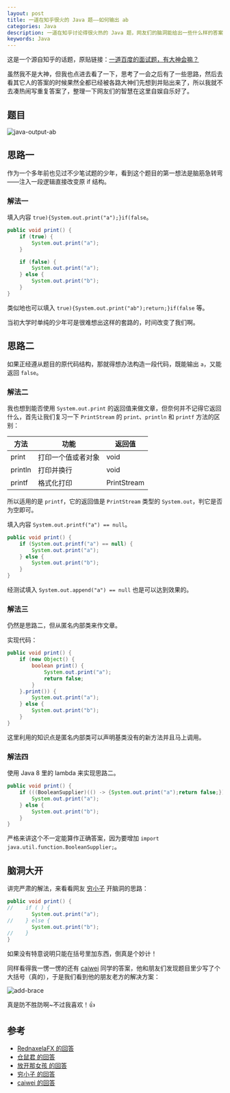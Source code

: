 ```yaml
---
layout: post
title: 一道在知乎很火的 Java 题——如何输出 ab
categories: Java
description: 一道在知乎讨论得很火热的 Java 题，网友们的脑洞能给出一些什么样的答案呢？
keywords: Java
---
```


这是一个源自知乎的话题，原贴链接：[一道百度的面试题，有大神会嘛？](https://www.zhihu.com/question/50801791)

虽然我不是大神，但我也点进去看了一下，思考了一会之后有了一些思路，然后去看其它人的答案的时候果然全都已经被各路大神们先想到并贴出来了，所以我就不去凑热闹写重复答案了，整理一下网友们的智慧在这里自娱自乐好了。

## 题目

![java-output-ab](https://zmatsh.b0.upaiyun.com/posts/java/output-ab.jpg)

## 思路一

作为一个多年前也见过不少笔试题的少年，看到这个题目的第一想法是脑筋急转弯——注入一段逻辑直接改变原 if 结构。

### 解法一

填入内容 `true){System.out.print("a");}if(false`。

```java
public void print() {
    if (true) {
        System.out.print("a");
    }

    if (false) {
        System.out.print("a");
    } else {
        System.out.print("b");
    }
}
```

类似地也可以填入 `true){System.out.print("ab");return;}if(false` 等。

当初大学时单纯的少年可是很难想出这样的套路的，时间改变了我们啊。

## 思路二

如果正经遵从题目的原代码结构，那就得想办法构造一段代码，既能输出 `a`，又能返回 `false`。

### 解法二

我也想到能否使用 `System.out.print` 的返回值来做文章，但奈何并不记得它返回什么，首先让我们复习一下 `PrintStream` 的 `print`、`println` 和 `printf` 方法的区别：

| 方法    | 功能               | 返回值      |
|---------|--------------------|-------------|
| print   | 打印一个值或者对象 | void        |
| println | 打印并换行         | void        |
| printf  | 格式化打印         | PrintStream |

所以适用的是 `printf`，它的返回值是 `PrintStream` 类型的 `System.out`，判它是否为空即可。

填入内容 `System.out.printf("a") == null`。

```java
public void print() {
    if (System.out.printf("a") == null) {
        System.out.print("a");
    } else {
        System.out.print("b");
    }
}
```

经测试填入 `System.out.append("a") == null` 也是可以达到效果的。

### 解法三

仍然是思路二，但从匿名内部类来作文章。

实现代码：

```java
public void print() {
    if (new Object() {
        boolean print() {
            System.out.print("a");
            return false;
        }
    }.print()) {
        System.out.print("a");
    } else {
        System.out.print("b");
    }
}
```

这里利用的知识点是匿名内部类可以声明基类没有的新方法并且马上调用。

### 解法四

使用 Java 8 里的 lambda 来实现思路二。

```java
public void print() {
    if (((BooleanSupplier)(() -> {System.out.print("a");return false;})).getAsBoolean()) {
        System.out.print("a");
    } else {
        System.out.print("b");
    }
}
```

严格来讲这个不一定能算作正确答案，因为要增加 `import java.util.function.BooleanSupplier;`。

## 脑洞大开

讲完严肃的解法，来看看网友 [穷小子](https://www.zhihu.com/people/qiong-xiao-zi-158) 开脑洞的思路：

```java
public void print() {
//    if ( ) {
        System.out.print("a");
//    } else {
        System.out.print("b");
//    }
}
```

如果没有特意说明只能在括号里加东西，倒真是个妙计！

同样看得我一愣一愣的还有 [caiwei](https://www.zhihu.com/people/caiwei710) 同学的答案，他和朋友们发现题目里少写了个大括号（真的），于是我们看到他的朋友老方的解决方案：

![add-brace](https://zmatsh.b0.upaiyun.com/posts/java/add-brace.jpg)

真是防不胜防啊~不过我喜欢！:+1:

## 参考

* [RednaxelaFX 的回答](https://www.zhihu.com/question/50801791/answer/122781965)
* [仓鼠君 的回答](https://www.zhihu.com/question/50801791/answer/122773831)
* [放开那女孩 的回答](https://www.zhihu.com/question/50801791/answer/122769426)
* [穷小子 的回答](https://www.zhihu.com/question/50801791/answer/122863062)
* [caiwei 的回答](https://www.zhihu.com/question/50801791/answer/122795854)
